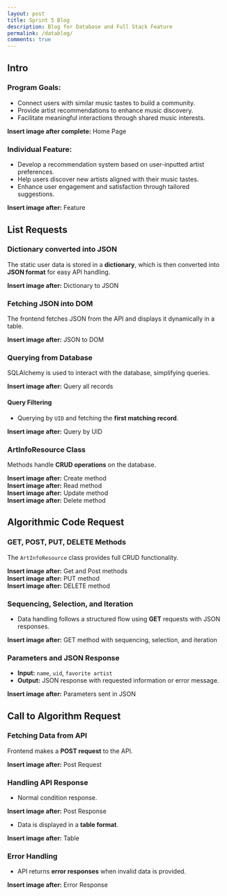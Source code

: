 ```yaml
---
layout: post
title: Sprint 5 Blog
description: Blog for Database and Full Stack Feature
permalink: /datablog/
comments: true
---
```


## Intro

### Program Goals:
- Connect users with similar music tastes to build a community.
- Provide artist recommendations to enhance music discovery.
- Facilitate meaningful interactions through shared music interests.

**Insert image after complete:** Home Page

### Individual Feature:
- Develop a recommendation system based on user-inputted artist preferences.
- Help users discover new artists aligned with their music tastes.
- Enhance user engagement and satisfaction through tailored suggestions.

**Insert image after:** Feature

## List Requests

### Dictionary converted into JSON  
The static user data is stored in a **dictionary**, which is then converted into **JSON format** for easy API handling.

**Insert image after:** Dictionary to JSON

### Fetching JSON into DOM  
The frontend fetches JSON from the API and displays it dynamically in a table.

**Insert image after:** JSON to DOM

### Querying from Database  
SQLAlchemy is used to interact with the database, simplifying queries.

**Insert image after:** Query all records

#### Query Filtering  
- Querying by `UID` and fetching the **first matching record**.

**Insert image after:** Query by UID

### ArtInfoResource Class  
Methods handle **CRUD operations** on the database.

**Insert image after:** Create method  
**Insert image after:** Read method  
**Insert image after:** Update method  
**Insert image after:** Delete method  

## Algorithmic Code Request

### GET, POST, PUT, DELETE Methods  
The `ArtInfoResource` class provides full CRUD functionality.

**Insert image after:** Get and Post methods  
**Insert image after:** PUT method  
**Insert image after:** DELETE method  

### Sequencing, Selection, and Iteration  
- Data handling follows a structured flow using **GET** requests with JSON responses.

**Insert image after:** GET method with sequencing, selection, and iteration  

### Parameters and JSON Response  
- **Input:** `name`, `uid`, `favorite artist`  
- **Output:** JSON response with requested information or error message.

**Insert image after:** Parameters sent in JSON  

## Call to Algorithm Request

### Fetching Data from API  
Frontend makes a **POST request** to the API.

**Insert image after:** Post Request  

### Handling API Response  
- Normal condition response.

**Insert image after:** Post Response  

- Data is displayed in a **table format**.

**Insert image after:** Table  

### Error Handling  
- API returns **error responses** when invalid data is provided.

**Insert image after:** Error Response  
